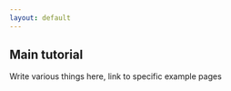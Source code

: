 ```yaml
---
layout: default
---
```


## Main tutorial

Write various things here, link to specific example pages